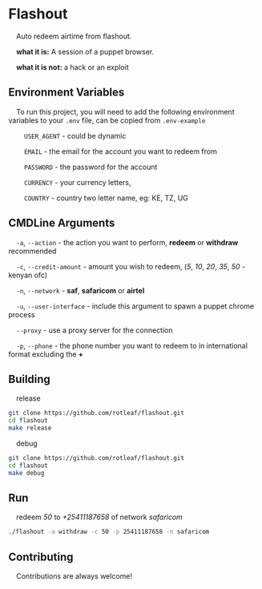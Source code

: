
# Flashout

&nbsp;&nbsp;&nbsp;&nbsp;Auto redeem airtime from flashout.

&nbsp;&nbsp;&nbsp;&nbsp;**what it is:** A session of a puppet browser.

&nbsp;&nbsp;&nbsp;&nbsp;**what it is not:** a hack or an exploit

###

## Environment Variables

&nbsp;&nbsp;&nbsp;&nbsp;To run this project, you will need to add the following environment variables to your `.env` file, can be copied from `.env-example`

&nbsp;&nbsp;&nbsp;&nbsp;&nbsp;&nbsp;&nbsp;&nbsp;`USER_AGENT` - could be dynamic

&nbsp;&nbsp;&nbsp;&nbsp;&nbsp;&nbsp;&nbsp;&nbsp;`EMAIL` - the email for the account you want to redeem from

&nbsp;&nbsp;&nbsp;&nbsp;&nbsp;&nbsp;&nbsp;&nbsp;`PASSWORD` - the password for the account

&nbsp;&nbsp;&nbsp;&nbsp;&nbsp;&nbsp;&nbsp;&nbsp;`CURRENCY` - your currency letters, 

&nbsp;&nbsp;&nbsp;&nbsp;&nbsp;&nbsp;&nbsp;&nbsp;`COUNTRY` - country two letter name, eg: KE, TZ, UG


## CMDLine Arguments

&nbsp;&nbsp;&nbsp;&nbsp;`-a`, `--action` - the action you want to perform, **redeem** or **withdraw** recommended

&nbsp;&nbsp;&nbsp;&nbsp;`-c`, `--credit-amount` - amount you wish to redeem, (*5*, *10*, *20*, *35*, *50* - kenyan ofc)

&nbsp;&nbsp;&nbsp;&nbsp;`-n`, `--network` - **saf**, **safaricom** or **airtel**

&nbsp;&nbsp;&nbsp;&nbsp;`-u`, `--user-interface` - include this argument to spawn a puppet chrome process

&nbsp;&nbsp;&nbsp;&nbsp;`--proxy` - use a proxy server for the connection

&nbsp;&nbsp;&nbsp;&nbsp;`-p`, `--phone` - the phone number you want to redeem to in international format excluding the **+**
## Building

&nbsp;&nbsp;&nbsp;&nbsp;release
```bash
git clone https://github.com/rotleaf/flashout.git
cd flashout
make release
```
&nbsp;&nbsp;&nbsp;&nbsp;debug
```bash
git clone https://github.com/rotleaf/flashout.git
cd flashout
make debug
```

## Run

&nbsp;&nbsp;&nbsp;&nbsp;redeem *50* to *+25411187658* of network *safaricom*
```bash
./flashout -a withdraw -c 50 -p 25411187658 -n safaricom
```


## Contributing

&nbsp;&nbsp;&nbsp;&nbsp;Contributions are always welcome!

